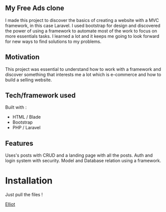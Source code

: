 ## My Free Ads clone

I made this project to discover the basics of creating a website with a MVC framework, in this case Laravel. I used bootstrap for design and discovered the power of using a framework to automate most of the work to focus on more essentials tasks. I learned a lot and it keeps me going to look forward for new ways to find solutions to my problems.

## Motivation

This project was essential to understand how to work with a framework and discover something that interests me a lot which is e-commerce and how to build a selling website.

## Tech/framework used

Built with :

- HTML / Blade
- Bootstrap
- PHP / Laravel

## Features

Uses's posts with CRUD and a landing page with all the posts.
Auth and login system with security.
Model and Database relation using a framework.


# Installation

Just pull the files !

[Elliot](https://www.linkedin.com/in/elliot-garnero/)
